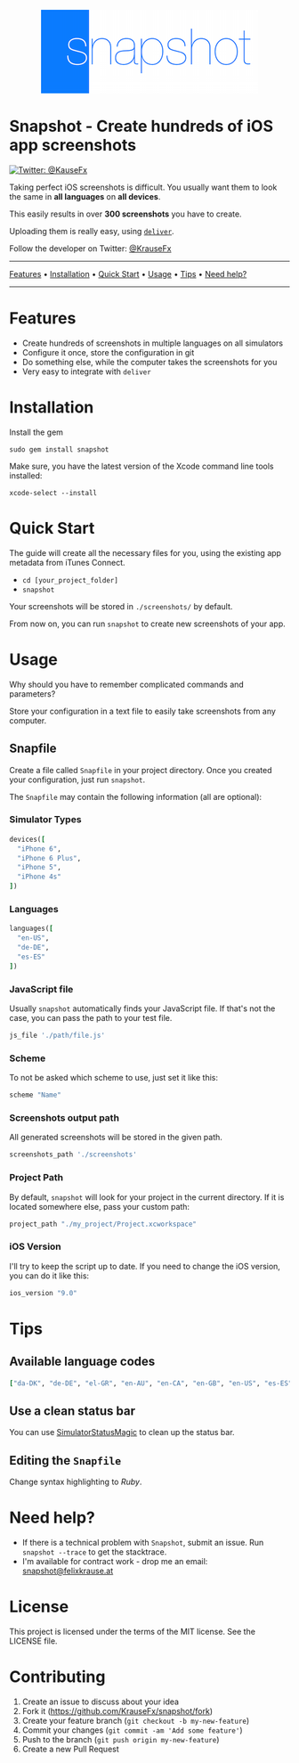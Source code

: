 <p align="center">
    <img src="assets/snapshot.png">
</p>

Snapshot - Create hundreds of iOS app screenshots
============

[![Twitter: @KauseFx](https://img.shields.io/badge/contact-@KrauseFx-blue.svg?style=flat)](https://twitter.com/KrauseFx)
<!-- [![License](http://img.shields.io/badge/license-MIT-green.svg?style=flat)](https://github.com/KrauseFx/deliver/blob/develop/LICENSE)
[![Gem](https://img.shields.io/gem/v/deliver.svg?style=flat)](http://rubygems.org/gems/deliver)
[![Build Status](https://img.shields.io/travis/KrauseFx/deliver/master.svg?style=flat)](https://travis-ci.org/KrauseFx/deliver) -->

Taking perfect iOS screenshots is difficult. You usually want them to look the same in **all languages** on **all devices**. 

This easily results in over **300 screenshots** you have to create. 

Uploading them is really easy, using [```deliver```](https://github.com/KrauseFx/deliver).

Follow the developer on Twitter: [@KrauseFx](https://twitter.com/KrauseFx)


-------
[Features](#features) &bull;
[Installation](#installation) &bull;
[Quick Start](#quick-start) &bull;
[Usage](#usage) &bull;
[Tips](#tips) &bull;
[Need help?](#need-help)

-------


# Features
- Create hundreds of screenshots in multiple languages on all simulators
- Configure it once, store the configuration in git
- Do something else, while the computer takes the screenshots for you
- Very easy to integrate with ```deliver```

# Installation

Install the gem

    sudo gem install snapshot

Make sure, you have the latest version of the Xcode command line tools installed:

    xcode-select --install

# Quick Start


The guide will create all the necessary files for you, using the existing app metadata from iTunes Connect.

- ```cd [your_project_folder]```
- ```snapshot```

Your screenshots will be stored in ```./screenshots/``` by default.

From now on, you can run ```snapshot``` to create new screenshots of your app.


# Usage

Why should you have to remember complicated commands and parameters?

Store your configuration in a text file to easily take screenshots from any computer.

## Snapfile

Create a file called ```Snapfile``` in your project directory.
Once you created your configuration, just run ```snapshot```.

The ```Snapfile``` may contain the following information (all are optional):

### Simulator Types
```ruby
devices([
  "iPhone 6",
  "iPhone 6 Plus",
  "iPhone 5",
  "iPhone 4s"
])
```

### Languages

```ruby
languages([
  "en-US",
  "de-DE",
  "es-ES"
])
```

### JavaScript file
Usually ```snapshot``` automatically finds your JavaScript file. If that's not the case, you can pass the path 
to your test file.
```ruby
js_file './path/file.js'
```

### Scheme
To not be asked which scheme to use, just set it like this:
```ruby
scheme "Name"
```

### Screenshots output path
All generated screenshots will be stored in the given path.
```ruby
screenshots_path './screenshots'
```

### Project Path
By default, ```snapshot``` will look for your project in the current directory. If it is located somewhere else, pass your custom path:
```ruby
project_path "./my_project/Project.xcworkspace"
```

### iOS Version
I'll try to keep the script up to date. If you need to change the iOS version, you can do it like this:

```ruby
ios_version "9.0"
```


# Tips
## Available language codes
```ruby
["da-DK", "de-DE", "el-GR", "en-AU", "en-CA", "en-GB", "en-US", "es-ES", "es-MX", "fi-FI", "fr-CA", "fr-FR", "id-ID", "it-IT", "ja-JP", "ko-KR", "ms-MY", "nl-NL", "no-NO", "pt-BR", "pt-PT", "ru-RU", "sv-SE", "th-TH", "tr-TR", "vi-VI", "cmn-Hans", "zh_CN", "cmn-Hant"]
```

## Use a clean status bar
You can use [SimulatorStatusMagic](https://github.com/shinydevelopment/SimulatorStatusMagic) to clean up the status bar.

## Editing the ```Snapfile```
Change syntax highlighting to *Ruby*.

# Need help?
- If there is a technical problem with ```Snapshot```, submit an issue. Run ```snapshot --trace``` to get the stacktrace.
- I'm available for contract work - drop me an email: snapshot@felixkrause.at

# License
This project is licensed under the terms of the MIT license. See the LICENSE file.

# Contributing

1. Create an issue to discuss about your idea
2. Fork it (https://github.com/KrauseFx/snapshot/fork)
3. Create your feature branch (`git checkout -b my-new-feature`)
4. Commit your changes (`git commit -am 'Add some feature'`)
5. Push to the branch (`git push origin my-new-feature`)
6. Create a new Pull Request
